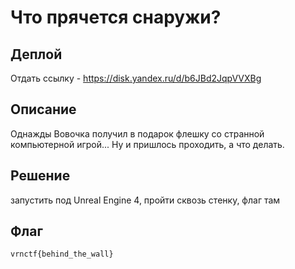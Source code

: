 # Что прячется снаружи?

## Деплой

Отдать ссылку - https://disk.yandex.ru/d/b6JBd2JqpVVXBg

## Описание

Однажды Вовочка получил в подарок флешку со странной компьютерной игрой... Ну и пришлось проходить, а что делать.

## Решение

запустить под Unreal Engine 4, пройти сквозь стенку, флаг там

## Флаг
`vrnctf{behind_the_wall}`